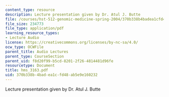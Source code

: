 ```yaml
---
content_type: resource
description: Lecture presentation given by Dr. Atul J. Butte
file: /courses/hst-512-genomic-medicine-spring-2004/370b338b4badea1cfd48ab5e9e160232_hms_3163.pdf
file_size: 234773
file_type: application/pdf
learning_resource_types:
- Lecture Audio
license: https://creativecommons.org/licenses/by-nc-sa/4.0/
ocw_type: OCWFile
parent_title: Audio Lectures
parent_type: CourseSection
parent_uid: f8d20f99-b5cd-8201-2f26-4814481d96fe
resourcetype: Document
title: hms_3163.pdf
uid: 370b338b-4bad-ea1c-fd48-ab5e9e160232
---
```

Lecture presentation given by Dr. Atul J. Butte